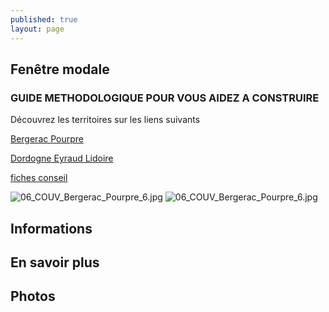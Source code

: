 ```yaml
---
published: true
layout: page
---
```


## Fenêtre modale
### GUIDE METHODOLOGIQUE POUR VOUS AIDEZ A CONSTRUIRE

Découvrez les territoires sur les liens suivants

[Bergerac Pourpre](https://fr.calameo.com/read/004999995586e1f708eb5)

[Dordogne Eyraud Lidoire](https://fr.calameo.com/read/0049999957d00bad6bae7)

[fiches conseil](http://cauedordogne.com/25-fiches-conseils/)

![06_COUV_Bergerac_Pourpre_6.jpg]({{site.baseurl}}/data/images/6/portrait/06_COUV_Bergerac_Pourpre_6.jpg)  ![06_COUV_Bergerac_Pourpre_6.jpg]({{site.baseurl}}/data/images/6/portrait/06_COUV_Bergerac_Pourpre_6.jpg)


## Informations

## En savoir plus

## Photos
